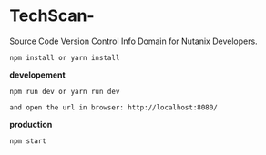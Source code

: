 # TechScan-
Source Code Version Control Info Domain for Nutanix Developers.



```
npm install or yarn install
```

**developement**

```
npm run dev or yarn run dev
```
```
and open the url in browser: http://localhost:8080/
```
**production**

```
npm start
```
